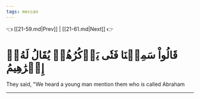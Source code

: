 ```yaml
---
tags: meccan
---
```


👈 [[21-59.md|Prev]] | [[21-61.md|Next]] 👉

# قَالُواْ سَمِعۡنَا فَتٗى يَذۡكُرُهُمۡ يُقَالُ لَهُۥٓ إِبۡرَٰهِيمُ

They said, "We heard a young man mention them who is called Abraham

---

